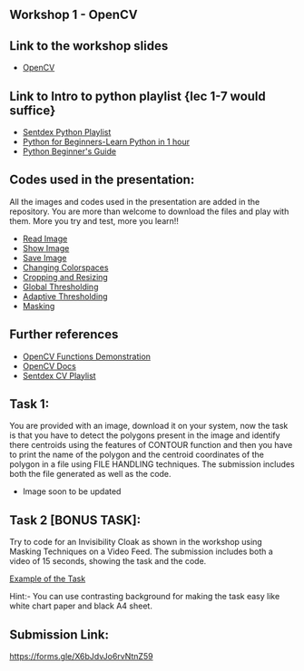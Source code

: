 ## Workshop 1 - OpenCV

## Link to the workshop slides
- [OpenCV](https://docs.google.com/presentation/d/1hrVRDUTWKF5IjQAbo1G6NIG1TVp25bNuBvw8BT7SoHU/edit?usp=sharing)

## Link to Intro to python playlist {lec 1-7 would suffice}
- [Sentdex Python Playlist](https://www.youtube.com/watch?v=eXBD2bB9-RA&list=PLQVvvaa0QuDeAams7fkdcwOGBpGdHpXln)
- [Python for Beginners-Learn Python in 1 hour](https://youtu.be/kqtD5dpn9C8?si=Vm-AFsbV97xW-7sL)
- [Python Beginner's Guide](https://wiki.python.org/moin/BeginnersGuide)

## Codes used in the presentation:
All the images and codes used in the presentation are added in the repository. You are more than welcome to download the files and play with them. More you try and test, more you learn!!
- [Read Image](https://github.com/Robotics-Club-IIT-BHU/Robotics-Winter-Camp-2023/blob/main/Workshop1_OpenCV/read_mage.py)
- [Show Image](https://github.com/Robotics-Club-IIT-BHU/Robotics-Winter-Camp-2023/blob/main/Workshop1_OpenCV/show_image.py)
- [Save Image](https://github.com/Robotics-Club-IIT-BHU/Robotics-Winter-Camp-2023/blob/main/Workshop1_OpenCV/save_image.py)
- [Changing Colorspaces](https://github.com/Robotics-Club-IIT-BHU/Robotics-Winter-Camp-2023/blob/main/Workshop1_OpenCV/changing_colorspaces.py)
- [Cropping and Resizing](https://github.com/Robotics-Club-IIT-BHU/Robotics-Winter-Camp-2023/blob/main/Workshop1_OpenCV/resize_crop.py)
- [Global Thresholding](https://github.com/Robotics-Club-IIT-BHU/Robotics-Winter-Camp-2023/blob/main/Workshop1_OpenCV/global_thresholding.py)
- [Adaptive Thresholding](https://github.com/Robotics-Club-IIT-BHU/Robotics-Winter-Camp-2023/blob/main/Workshop1_OpenCV/adaptive_thresholding.py)
- [Masking](https://github.com/Robotics-Club-IIT-BHU/Robotics-Winter-Camp-2023/blob/main/Workshop1_OpenCV/masking.py)

## Further references
- [OpenCV Functions Demonstration](https://github.com/ajitsingh98/Hands-on-with-OpenCV/blob/main/Hands-on-with-openCV.ipynb)
- [OpenCV Docs](https://docs.opencv.org/4.x/d2/d96/tutorial_py_table_of_contents_imgproc.html)
- [Sentdex CV Playlist](https://www.youtube.com/watch?v=Z78zbnLlPUA&list=PLQVvvaa0QuDdttJXlLtAJxJetJcqmqlQq)

## Task 1: 
You are provided with an image, download it on your system, now the task is that you have to detect the polygons present in the image and identify there centroids using the features of CONTOUR function and then you have to print the name of the polygon and the centroid coordinates of the polygon in a file using FILE HANDLING techniques. The submission includes both the file generated as well as the code.
- Image soon to be updated

## Task 2 [BONUS TASK]: 
Try to code for an Invisibility Cloak as shown in the workshop using Masking Techniques on a Video Feed. The submission includes both a video of 15 seconds, showing the task and the code.

[Example of the Task](https://drive.google.com/file/d/15mhOSm9QPTaox_V3csLHBd3pmsReziKN/view?usp=sharing)

Hint:- You can use contrasting background for making the task easy like white chart paper and black A4 sheet.

## Submission Link: 
https://forms.gle/X6bJdvJo6rvNtnZ59
